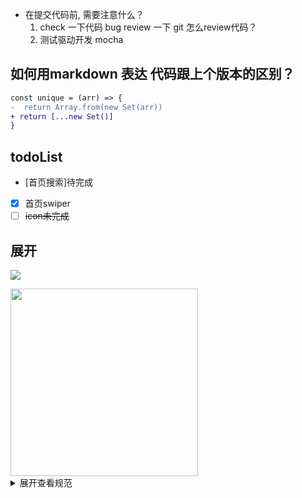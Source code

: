- 在提交代码前, 需要注意什么？
    1. check 一下代码 bug
        review 一下  git  怎么review代码？
    2. 测试驱动开发  mocha

## 如何用markdown 表达 代码跟上个版本的区别？
```diff
const unique = (arr) => {
-  return Array.from(new Set(arr))
+ return [...new Set()]
}
```
## todoList
- [首页搜索]待完成
- [x] 首页swiper
- [ ] ~~icon未完成~~

## 展开 
![](https://sf3-ttcdn-tos.pstatp.com/img/user-avatar/8e77813111f7bd2f6ed7be36cacdbaa2~300x300.image)

<img src="https://sf3-ttcdn-tos.pstatp.com/img/user-avatar/5f23db3950d58a607f35495cea91e6e6~300x300.image" width="300"/>

<details>
<summary>展开查看规范</summary>
这是展开后的内容1
</details>